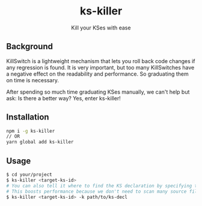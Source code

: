 <h1 align="center">ks-killer</h1>
<p align="center">Kill your KSes with ease</p>

## Background
KillSwitch is a lightweight mechanism that lets you roll back code changes if any regression is found. It is very important, but too many KillSwitches have a negative effect on the readability and performance. So graduating them on time is necessary.

After spending so much time graduating KSes manually, we can't help but ask: Is there a better way? Yes, enter ks-killer!

## Installation
```bash
npm i -g ks-killer
// OR
yarn global add ks-killer
```

## Usage
```bash
$ cd your/project
$ ks-killer <target-ks-id>
# You can also tell it where to find the KS declaration by specifying the -k or -p flag. 
# This boosts performance because we don't need to scan many source files just to find the declaration.
$ ks-killer <target-ks-id> -k path/to/ks-decl
```
